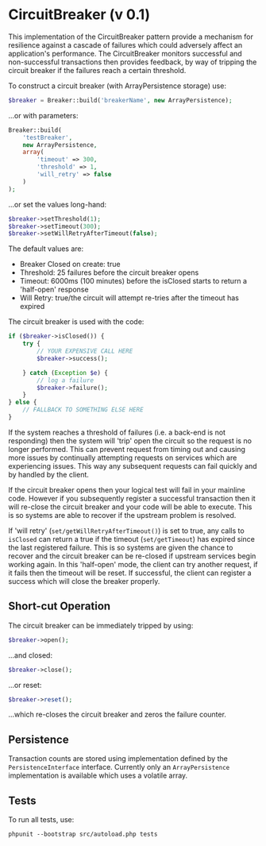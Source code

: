 CircuitBreaker (v 0.1)
==============

This implementation of the CircuitBreaker pattern provide a mechanism for resilience
against a cascade of failures which could adversely affect an application's performance.
The CircuitBreaker monitors successful and non-successful transactions then provides
feedback, by way of tripping the circuit breaker if the failures reach a certain threshold.

To construct a circuit breaker (with ArrayPersistence storage) use:

```php
$breaker = Breaker::build('breakerName', new ArrayPersistence);
```
...or with parameters:
```php
Breaker::build(
    'testBreaker',
    new ArrayPersistence,
    array(
        'timeout' => 300,
        'threshold' => 1,
        'will_retry' => false
    )
);
```
...or set the values long-hand:
```php
$breaker->setThreshold(1);
$breaker->setTimeout(300);
$breaker->setWillRetryAfterTimeout(false);
```

The default values are:
* Breaker Closed on create: true
* Threshold: 25 failures before the circuit breaker opens
* Timeout: 6000ms (100 minutes) before the isClosed starts to return a 'half-open' response
* Will Retry: true/the circuit  will attempt re-tries after the timeout has expired

The circuit breaker is used with the code:

```php
if ($breaker->isClosed()) {
    try {
        // YOUR EXPENSIVE CALL HERE
        $breaker->success();

    } catch (Exception $e) {
        // log a failure
        $breaker->failure();
    }
} else {
    // FALLBACK TO SOMETHING ELSE HERE
}
```

If the system reaches a threshold of failures (i.e. a back-end is not
responding) then the system will 'trip' open the circuit so the request is no
longer performed. This can prevent request from timing out and causing more issues
by continually attempting requests on services which are experiencing issues. This
way any subsequent requests can fail quickly and by handled by the client.

If the circuit breaker opens then your logical test will fail in your mainline
code. However if you subsequently register a successful transaction then it will
re-close the circuit breaker and your code will be able to execute. This is so
systems are able to recover if the upstream problem is resolved.

If 'will retry' (`set/getWillRetryAfterTimeout()`) is set to true, any calls to
`isClosed` can return a true if the timeout (`set/getTimeout`) has expired since the
last registered failure. This is so systems are given the chance to recover and the
circuit breaker can be re-closed if upstream services begin working again.
In this 'half-open' mode, the client can try another request, if it fails then
the timeout will be reset. If successful, the client can register a success
which will close the breaker properly.

Short-cut Operation
----

The circuit breaker can be immediately tripped by using:

```php
$breaker->open();
```

...and closed:
```php
$breaker->close();
```
...or reset:
```php
$breaker->reset();
```
...which re-closes the circuit breaker and zeros the failure counter.

Persistence
----

Transaction counts are stored using implementation defined by the `PersistenceInterface`
interface. Currently only an `ArrayPersistence` implementation is available which
uses a volatile array.

Tests
----

To run all tests, use:

```
phpunit --bootstrap src/autoload.php tests
```
